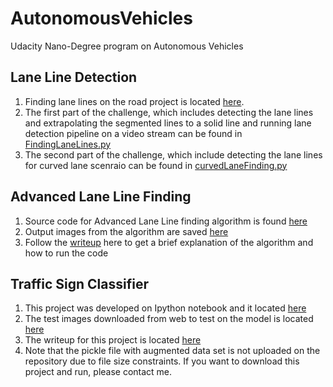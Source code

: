 # AutonomousVehicles
Udacity Nano-Degree program on Autonomous Vehicles

## Lane Line Detection

1. Finding lane lines on the road project is located [here](https://github.com/schandrachary/AutonomousVehicles/tree/finding_lane_lines/Fundamentals_of_computer_vision/CarND-LaneLines-P1-master).
2. The first part of the challenge, which includes detecting the lane lines and extrapolating the segmented lines to a solid line and running lane detection pipeline on a video stream can be found in [FindingLaneLines.py](https://github.com/schandrachary/AutonomousVehicles/blob/finding_lane_lines/Fundamentals_of_computer_vision/CarND-LaneLines-P1-master/FindingLaneLines.py)
3. The second part of the challenge, which include detecting the lane lines for curved lane scenraio can be found in [curvedLaneFinding.py](https://github.com/schandrachary/AutonomousVehicles/blob/finding_lane_lines/Fundamentals_of_computer_vision/CarND-LaneLines-P1-master/curvedLaneFinding.py)

## Advanced Lane Line Finding

1. Source code for Advanced Lane Line finding algorithm is found [here](https://github.com/schandrachary/AutonomousVehicles/tree/advanced_computer_vision/Advanced%20Computer%20Vision/CarND-Advanced-Lane-Lines-master/source)
2. Output images from the algorithm are saved [here](https://github.com/schandrachary/AutonomousVehicles/tree/advanced_computer_vision/Advanced%20Computer%20Vision/CarND-Advanced-Lane-Lines-master/output_images)
3. Follow the [writeup](https://github.com/schandrachary/AutonomousVehicles/blob/advanced_computer_vision/Advanced%20Computer%20Vision/CarND-Advanced-Lane-Lines-master/writeup_template.md) here to get a brief explanation of the algorithm and how to run the code

## Traffic Sign Classifier

1. This project was developed on Ipython notebook and it located [here](https://github.com/schandrachary/AutonomousVehicles/tree/traffic_sign_classifier/CarND-Traffic-Sign-Classifier-Project)
2. The test images downloaded from web to test on the model is located [here](https://github.com/schandrachary/AutonomousVehicles/tree/traffic_sign_classifier/CarND-Traffic-Sign-Classifier-Project/test_images)
3. The writeup for this project is located [here](https://github.com/schandrachary/AutonomousVehicles/blob/traffic_sign_classifier/CarND-Traffic-Sign-Classifier-Project/writeup_traffic_sign_recognition.md)
4. Note that the pickle file with augmented data set is not uploaded on the repository due to file size constraints. If you want to download this project and run, please contact me.
